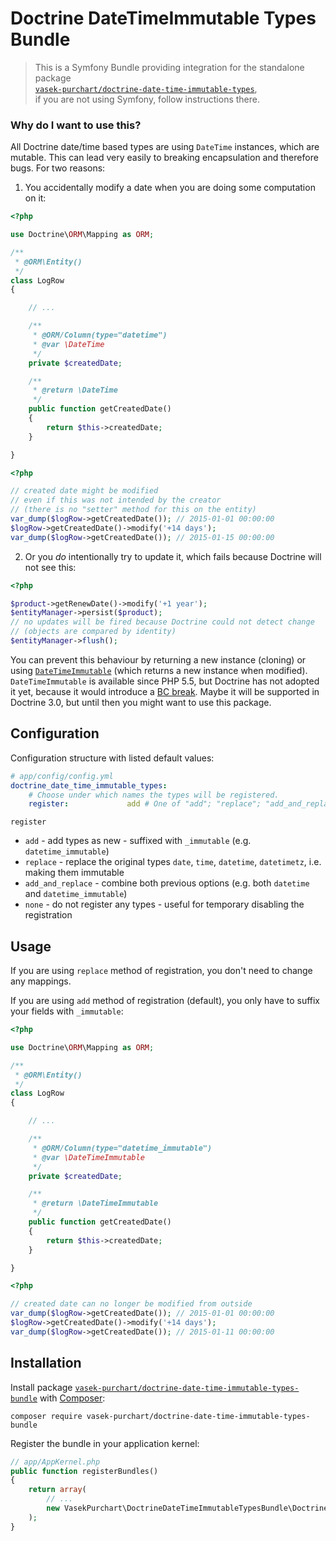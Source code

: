 Doctrine DateTimeImmutable Types Bundle
=======================================

> This is a Symfony Bundle providing integration for the standalone package  
[`vasek-purchart/doctrine-date-time-immutable-types`](https://github.com/VasekPurchart/Doctrine-Date-Time-Immutable-Types),  
if you are not using Symfony, follow instructions there.

### Why do I want to use this?

All Doctrine date/time based types are using `DateTime` instances, which are mutable. This can lead very easily to breaking encapsulation and therefore bugs. For two reasons:

1) You accidentally modify a date when you are doing some computation on it:

```php
<?php

use Doctrine\ORM\Mapping as ORM;

/**
 * @ORM\Entity()
 */
class LogRow
{

	// ...

	/**
	 * @ORM/Column(type="datetime")
	 * @var \DateTime
	 */
	private $createdDate;

	/**
	 * @return \DateTime
	 */
	public function getCreatedDate()
	{
		return $this->createdDate;
	}

}
```

```php
<?php

// created date might be modified
// even if this was not intended by the creator
// (there is no "setter" method for this on the entity)
var_dump($logRow->getCreatedDate()); // 2015-01-01 00:00:00
$logRow->getCreatedDate()->modify('+14 days');
var_dump($logRow->getCreatedDate()); // 2015-01-15 00:00:00
```

2) Or you *do* intentionally try to update it, which fails because Doctrine will not see this:
```php
<?php

$product->getRenewDate()->modify('+1 year');
$entityManager->persist($product);
// no updates will be fired because Doctrine could not detect change
// (objects are compared by identity)
$entityManager->flush();
```

You can prevent this behaviour by returning a new instance (cloning) or using [`DateTimeImmutable`](http://php.net/manual/en/class.datetimeimmutable.php) (which returns a new instance when modified). `DateTimeImmutable` is available since PHP 5.5, but Doctrine has not adopted it yet, because it would introduce a [BC break](http://www.doctrine-project.org/jira/browse/DBAL-662). Maybe it will be supported in Doctrine 3.0, but until then you might want to use this package.

Configuration
-------------

Configuration structure with listed default values:

```yaml
# app/config/config.yml
doctrine_date_time_immutable_types:
    # Choose under which names the types will be registered.
    register:             add # One of "add"; "replace"; "add_and_replace"; "none"
```

`register`
  * `add` - add types as new - suffixed with `_immutable` (e.g. `datetime_immutable`)
  * `replace` - replace the original types `date`, `time`, `datetime`, `datetimetz`, i.e. making them immutable
  * `add_and_replace` - combine both previous options (e.g. both `datetime` and `datetime_immutable`)
  * `none` - do not register any types - useful for temporary disabling the registration

Usage
-----

If you are using `replace` method of registration, you don't need to change any mappings.

If you are using `add` method of registration (default), you only have to suffix your fields with `_immutable`:

```php
<?php

use Doctrine\ORM\Mapping as ORM;

/**
 * @ORM\Entity()
 */
class LogRow
{

	// ...

	/**
	 * @ORM/Column(type="datetime_immutable")
	 * @var \DateTimeImmutable
	 */
	private $createdDate;

	/**
	 * @return \DateTimeImmutable
	 */
	public function getCreatedDate()
	{
		return $this->createdDate;
	}

}
```

```php
<?php

// created date can no longer be modified from outside
var_dump($logRow->getCreatedDate()); // 2015-01-01 00:00:00
$logRow->getCreatedDate()->modify('+14 days');
var_dump($logRow->getCreatedDate()); // 2015-01-11 00:00:00
```

Installation
------------

Install package [`vasek-purchart/doctrine-date-time-immutable-types-bundle`](https://packagist.org/packages/vasek-purchart/doctrine-date-time-immutable-types-bundle) with [Composer](https://getcomposer.org/):

```
composer require vasek-purchart/doctrine-date-time-immutable-types-bundle
```

Register the bundle in your application kernel:
```php
// app/AppKernel.php
public function registerBundles()
{
	return array(
		// ...
		new VasekPurchart\DoctrineDateTimeImmutableTypesBundle\DoctrineDateTimeImmutableTypesBundle(),
	);
}
```
